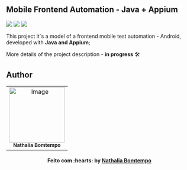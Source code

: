 ## Mobile Frontend Automation - Java + Appium


<img src="https://img.shields.io/badge/Java-ED8B00?style=for-the-badge&logo=java&logoColor=white" target="_blank"></a>
<img src="https://img.shields.io/badge/Appium-7d4ea6?style=for-the-badge" target="_blank"></a>
<img src="https://img.shields.io/badge/Android-3DDC84?style=for-the-badge&logo=android&logoColor=white" target="_blank"></a>

This project it`s a model of a frontend mobile test automation - Android, developed with **Java and Appium**;

More details of the project description - **in progress** :hammer_and_wrench:

## Author
<table align="center">
    <tr>
        <td align="center">
            <a href="https://github.com/NathaliaBomtemp">
               <img src="https://user-images.githubusercontent.com/70415844/158703092-49a4ca70-a69c-45fb-8fba-886324e8e831.png" width="150px;" alt="Image" />
                <br />
                <sub><b>Nathalia Bomtempo</b></sub>
            </a>
        </td>    
    </tr>
</table>
<h4 align="center">
   Feito com :hearts: by  <a href="https://www.linkedin.com/in/nathalia-bomtempo/" target="_blank"> Nathalia Bomtempo </a>
</h4>

